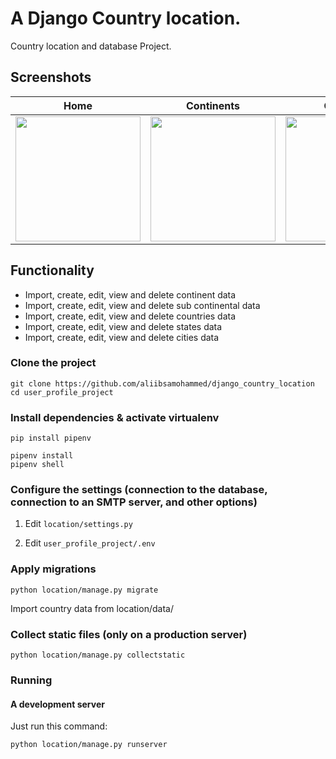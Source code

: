 # A Django Country location.

Country location and database Project.

## Screenshots

|     Home    |       Continents      |       Countries          |
| ------------|-----------------------|--------------------------|
| <img src="pictures/home.png" width="200"> | <img src="pictures/continents.png" width="200"> | <img src="pictures/countries.png"  width="200"> |

## Functionality

- Import, create, edit, view  and delete continent data
- Import, create, edit, view  and delete sub continental data
- Import, create, edit, view  and delete countries data
- Import, create, edit, view  and delete states data
- Import, create, edit, view  and delete cities data


### Clone the project

```
git clone https://github.com/aliibsamohammed/django_country_location
cd user_profile_project
```

### Install dependencies & activate virtualenv

```
pip install pipenv

pipenv install
pipenv shell
```

### Configure the settings (connection to the database, connection to an SMTP server, and other options)

1. Edit `location/settings.py`

2. Edit `user_profile_project/.env`

### Apply migrations

```
python location/manage.py migrate
```
Import country data from location/data/
### Collect static files (only on a production server)

```
python location/manage.py collectstatic
```

### Running

#### A development server

Just run this command:

```
python location/manage.py runserver
```